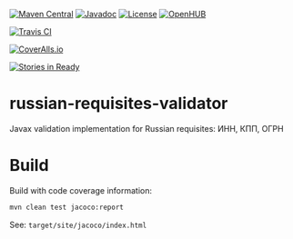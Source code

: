 [![Maven Central](https://maven-badges.herokuapp.com/maven-central/name.valery1707.validator/russian-requisites-validator/badge.svg)](https://maven-badges.herokuapp.com/maven-central/name.valery1707.validator/russian-requisites-validator)
[![Javadoc](https://javadoc-emblem.rhcloud.com/doc/name.valery1707.validator/russian-requisites-validator/badge.svg)](http://www.javadoc.io/doc/name.valery1707.validator/russian-requisites-validator)
[![License](https://img.shields.io/github/license/valery1707/russian-requisites-validator.svg)](http://opensource.org/licenses/MIT)
[![OpenHUB](https://www.openhub.net/p/russian-requisites-validator/widgets/project_thin_badge.gif)](https://www.openhub.net/p/russian-requisites-validator)

[![Travis CI](https://travis-ci.org/valery1707/russian-requisites-validator.svg?branch=master)](https://travis-ci.org/valery1707/russian-requisites-validator)

[![CoverAlls.io](https://coveralls.io/repos/valery1707/russian-requisites-validator/badge.svg?branch=master)](https://coveralls.io/r/valery1707/russian-requisites-validator)

[![Stories in Ready](https://badge.waffle.io/valery1707/russian-requisites-validator.svg?label=ready&title=Ready%20to%20work)](http://waffle.io/valery1707/russian-requisites-validator)

# russian-requisites-validator
Javax validation implementation for Russian requisites: ИНН, КПП, ОГРН

# Build

Build with code coverage information:
```bash
mvn clean test jacoco:report
```
See: `target/site/jacoco/index.html`
